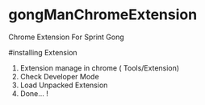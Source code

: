 # gongManChromeExtension
Chrome Extension For Sprint Gong

#installing Extension
1. Extension manage in chrome ( Tools/Extension)
2. Check Developer Mode 
3. Load Unpacked Extension
4. Done... !
